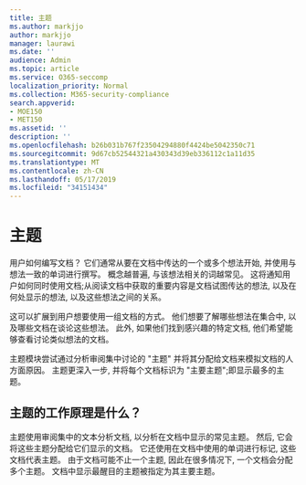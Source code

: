 ```yaml
---
title: 主题
ms.author: markjjo
author: markjjo
manager: laurawi
ms.date: ''
audience: Admin
ms.topic: article
ms.service: O365-seccomp
localization_priority: Normal
ms.collection: M365-security-compliance
search.appverid:
- MOE150
- MET150
ms.assetid: ''
description: ''
ms.openlocfilehash: b26b031b767f23504294880f4424be5042350c71
ms.sourcegitcommit: 9d67cb52544321a430343d39eb336112c1a11d35
ms.translationtype: MT
ms.contentlocale: zh-CN
ms.lasthandoff: 05/17/2019
ms.locfileid: "34151434"
---
```

# <a name="themes"></a>主题
用户如何编写文档？ 它们通常从要在文档中传达的一个或多个想法开始, 并使用与想法一致的单词进行撰写。 概念越普遍, 与该想法相关的词越常见。 这将通知用户如何同时使用文档;从阅读文档中获取的重要内容是文档试图传达的想法, 以及在何处显示的想法, 以及这些想法之间的关系。

这可以扩展到用户想要使用一组文档的方式。 他们想要了解哪些想法在集合中, 以及哪些文档在谈论这些想法。 此外, 如果他们找到感兴趣的特定文档, 他们希望能够查看讨论类似想法的文档。

主题模块尝试通过分析审阅集中讨论的 "主题" 并将其分配给文档来模拟文档的人方面原因。 主题更深入一步, 并将每个文档标识为 "主要主题";即显示最多的主题。

## <a name="how-does-themes-work"></a>主题的工作原理是什么？
主题使用审阅集中的文本分析文档, 以分析在文档中显示的常见主题。 然后, 它会将这些主题分配给它们显示的文档。 它还使用在文档中使用的单词进行标记, 这些文档代表主题。 由于文档可能不止一个主题, 因此在很多情况下, 一个文档会分配多个主题。 文档中显示最醒目的主题被指定为其主要主题。